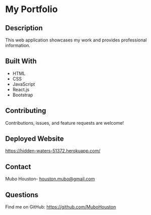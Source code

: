 # My Portfolio

## Description
This web application showcases my work and provides professional information.

## Built With
- HTML
- CSS
- JavaScript
- React.js
- Bootstrap

## Contributing 
Contributions, issues, and feature requests are welcome!

## Deployed Website
https://hidden-waters-51372.herokuapp.com/

## Contact
Mubo Houston- houston.mubo@gmail.com

## Questions
Find me on GitHub: https://github.com/MuboHouston